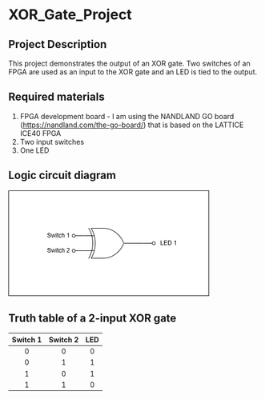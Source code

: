 # XOR_Gate_Project

## Project Description
This project demonstrates the output of an XOR gate. Two switches of an FPGA are used as an input to the XOR gate and an LED is tied to the output.

## Required materials
1. FPGA development board - I am using the NANDLAND GO board (https://nandland.com/the-go-board/) that is based on the LATTICE ICE40 FPGA
2. Two input switches
3. One LED

## Logic circuit diagram
![Logic Circuit](XOR_gate.drawio.png)
 
## Truth table of a 2-input XOR gate
| Switch 1 | Switch 2 | LED |
|:--------:|:--------:|:---:|
|     0    |     0    |  0  |
|     0    |     1    |  1  |
|     1    |     0    |  1  |
|     1    |     1    |  0  |